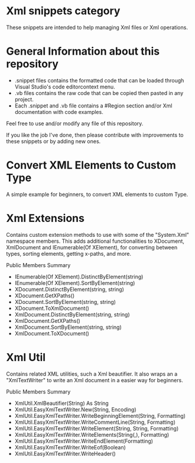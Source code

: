 # Xml snippets category
These snippets are intended to help managing Xml files or Xml operations.

# General Information about this repository
 - .snippet files contains the formatted code that can be loaded through Visual Studio's code editorcontext menu.
 - .vb files contains the raw code that can be copied then pasted in any project.
 - Each .snippet and .vb file contains a #Region section and/or Xml documentation with code examples.
 
Feel free to use and/or modify any file of this repository.

If you like the job I've done, then please contribute with improvements to these snippets or by adding new ones.

# Convert XML Elements to Custom Type
A simple example for beginners, to convert XML elements to custom Type.

# Xml Extensions
Contains custom extension methods to use with some of the "System.Xml" namespace members.
This adds additional functionalities to XDocument, XmlDocument and IEnumerable(Of XElement), for converting between types, sorting elements, getting x-paths, and more.

Public Members Summary
 - IEnumerable(Of XElement).DistinctByElement(string)
 - IEnumerable(Of XElement).SortByElement(string)
 - XDocument.DistinctByElement(string, string)
 - XDocument.GetXPaths()
 - XDocument.SortByElement(string, string)
 - XDocument.ToXmlDocument()
 - XmlDocument.DistinctByElement(string, string)
 - XmlDocument.GetXPaths()
 - XmlDocument.SortByElement(string, string)
 - XmlDocument.ToXDocument()

# Xml Util
Contains related XML utilities, such a Xml beautifier.
It also wraps an a "XmlTextWriter" to write an Xml document in a easier way for beginners.

Public Members Summary
 - XmlUtil.XmlBeautifier(String) As String
 - XmlUtil.EasyXmlTextWriter.New(String, Encoding)
 - XmlUtil.EasyXmlTextWriter.WriteBeginningElement(String, Formatting)
 - XmlUtil.EasyXmlTextWriter.WriteCommentLine(String, Formatting)
 - XmlUtil.EasyXmlTextWriter.WriteElement(String, String, Formatting)
 - XmlUtil.EasyXmlTextWriter.WriteElements(String(,), Formatting)
 - XmlUtil.EasyXmlTextWriter.WriteEndElement(Formatting)
 - XmlUtil.EasyXmlTextWriter.WriteEof(Boolean)
 - XmlUtil.EasyXmlTextWriter.WriteHeader()

